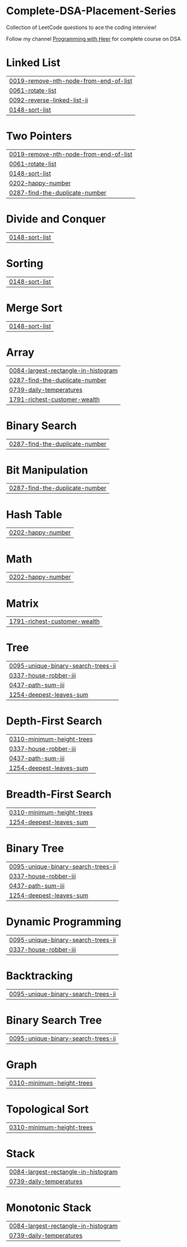 # Complete-DSA-Placement-Series
Collection of LeetCode questions to ace the coding interview!

Follow my channel [Programming with Heer](https://www.youtube.com/@ProgrammingWithHeer) for complete course on DSA


# Linked List
|  |
| ------- |
| [0019-remove-nth-node-from-end-of-list](https://github.com/HeerMehta/Complete-DSA-Placement-Series/tree/master/0019-remove-nth-node-from-end-of-list) |
| [0061-rotate-list](https://github.com/HeerMehta/Complete-DSA-Placement-Series/tree/master/0061-rotate-list) |
| [0092-reverse-linked-list-ii](https://github.com/HeerMehta/Complete-DSA-Placement-Series/tree/master/0092-reverse-linked-list-ii) |
| [0148-sort-list](https://github.com/HeerMehta/Complete-DSA-Placement-Series/tree/master/0148-sort-list) |
# Two Pointers
|  |
| ------- |
| [0019-remove-nth-node-from-end-of-list](https://github.com/HeerMehta/Complete-DSA-Placement-Series/tree/master/0019-remove-nth-node-from-end-of-list) |
| [0061-rotate-list](https://github.com/HeerMehta/Complete-DSA-Placement-Series/tree/master/0061-rotate-list) |
| [0148-sort-list](https://github.com/HeerMehta/Complete-DSA-Placement-Series/tree/master/0148-sort-list) |
| [0202-happy-number](https://github.com/HeerMehta/Complete-DSA-Placement-Series/tree/master/0202-happy-number) |
| [0287-find-the-duplicate-number](https://github.com/HeerMehta/Complete-DSA-Placement-Series/tree/master/0287-find-the-duplicate-number) |
# Divide and Conquer
|  |
| ------- |
| [0148-sort-list](https://github.com/HeerMehta/Complete-DSA-Placement-Series/tree/master/0148-sort-list) |
# Sorting
|  |
| ------- |
| [0148-sort-list](https://github.com/HeerMehta/Complete-DSA-Placement-Series/tree/master/0148-sort-list) |
# Merge Sort
|  |
| ------- |
| [0148-sort-list](https://github.com/HeerMehta/Complete-DSA-Placement-Series/tree/master/0148-sort-list) |
# Array
|  |
| ------- |
| [0084-largest-rectangle-in-histogram](https://github.com/HeerMehta/Complete-DSA-Placement-Series/tree/master/0084-largest-rectangle-in-histogram) |
| [0287-find-the-duplicate-number](https://github.com/HeerMehta/Complete-DSA-Placement-Series/tree/master/0287-find-the-duplicate-number) |
| [0739-daily-temperatures](https://github.com/HeerMehta/Complete-DSA-Placement-Series/tree/master/0739-daily-temperatures) |
| [1791-richest-customer-wealth](https://github.com/HeerMehta/Complete-DSA-Placement-Series/tree/master/1791-richest-customer-wealth) |
# Binary Search
|  |
| ------- |
| [0287-find-the-duplicate-number](https://github.com/HeerMehta/Complete-DSA-Placement-Series/tree/master/0287-find-the-duplicate-number) |
# Bit Manipulation
|  |
| ------- |
| [0287-find-the-duplicate-number](https://github.com/HeerMehta/Complete-DSA-Placement-Series/tree/master/0287-find-the-duplicate-number) |
# Hash Table
|  |
| ------- |
| [0202-happy-number](https://github.com/HeerMehta/Complete-DSA-Placement-Series/tree/master/0202-happy-number) |
# Math
|  |
| ------- |
| [0202-happy-number](https://github.com/HeerMehta/Complete-DSA-Placement-Series/tree/master/0202-happy-number) |
# Matrix
|  |
| ------- |
| [1791-richest-customer-wealth](https://github.com/HeerMehta/Complete-DSA-Placement-Series/tree/master/1791-richest-customer-wealth) |
# Tree
|  |
| ------- |
| [0095-unique-binary-search-trees-ii](https://github.com/HeerMehta/Complete-DSA-Placement-Series/tree/master/0095-unique-binary-search-trees-ii) |
| [0337-house-robber-iii](https://github.com/HeerMehta/Complete-DSA-Placement-Series/tree/master/0337-house-robber-iii) |
| [0437-path-sum-iii](https://github.com/HeerMehta/Complete-DSA-Placement-Series/tree/master/0437-path-sum-iii) |
| [1254-deepest-leaves-sum](https://github.com/HeerMehta/Complete-DSA-Placement-Series/tree/master/1254-deepest-leaves-sum) |
# Depth-First Search
|  |
| ------- |
| [0310-minimum-height-trees](https://github.com/HeerMehta/Complete-DSA-Placement-Series/tree/master/0310-minimum-height-trees) |
| [0337-house-robber-iii](https://github.com/HeerMehta/Complete-DSA-Placement-Series/tree/master/0337-house-robber-iii) |
| [0437-path-sum-iii](https://github.com/HeerMehta/Complete-DSA-Placement-Series/tree/master/0437-path-sum-iii) |
| [1254-deepest-leaves-sum](https://github.com/HeerMehta/Complete-DSA-Placement-Series/tree/master/1254-deepest-leaves-sum) |
# Breadth-First Search
|  |
| ------- |
| [0310-minimum-height-trees](https://github.com/HeerMehta/Complete-DSA-Placement-Series/tree/master/0310-minimum-height-trees) |
| [1254-deepest-leaves-sum](https://github.com/HeerMehta/Complete-DSA-Placement-Series/tree/master/1254-deepest-leaves-sum) |
# Binary Tree
|  |
| ------- |
| [0095-unique-binary-search-trees-ii](https://github.com/HeerMehta/Complete-DSA-Placement-Series/tree/master/0095-unique-binary-search-trees-ii) |
| [0337-house-robber-iii](https://github.com/HeerMehta/Complete-DSA-Placement-Series/tree/master/0337-house-robber-iii) |
| [0437-path-sum-iii](https://github.com/HeerMehta/Complete-DSA-Placement-Series/tree/master/0437-path-sum-iii) |
| [1254-deepest-leaves-sum](https://github.com/HeerMehta/Complete-DSA-Placement-Series/tree/master/1254-deepest-leaves-sum) |
# Dynamic Programming
|  |
| ------- |
| [0095-unique-binary-search-trees-ii](https://github.com/HeerMehta/Complete-DSA-Placement-Series/tree/master/0095-unique-binary-search-trees-ii) |
| [0337-house-robber-iii](https://github.com/HeerMehta/Complete-DSA-Placement-Series/tree/master/0337-house-robber-iii) |
# Backtracking
|  |
| ------- |
| [0095-unique-binary-search-trees-ii](https://github.com/HeerMehta/Complete-DSA-Placement-Series/tree/master/0095-unique-binary-search-trees-ii) |
# Binary Search Tree
|  |
| ------- |
| [0095-unique-binary-search-trees-ii](https://github.com/HeerMehta/Complete-DSA-Placement-Series/tree/master/0095-unique-binary-search-trees-ii) |
# Graph
|  |
| ------- |
| [0310-minimum-height-trees](https://github.com/HeerMehta/Complete-DSA-Placement-Series/tree/master/0310-minimum-height-trees) |
# Topological Sort
|  |
| ------- |
| [0310-minimum-height-trees](https://github.com/HeerMehta/Complete-DSA-Placement-Series/tree/master/0310-minimum-height-trees) |
# Stack
|  |
| ------- |
| [0084-largest-rectangle-in-histogram](https://github.com/HeerMehta/Complete-DSA-Placement-Series/tree/master/0084-largest-rectangle-in-histogram) |
| [0739-daily-temperatures](https://github.com/HeerMehta/Complete-DSA-Placement-Series/tree/master/0739-daily-temperatures) |
# Monotonic Stack
|  |
| ------- |
| [0084-largest-rectangle-in-histogram](https://github.com/HeerMehta/Complete-DSA-Placement-Series/tree/master/0084-largest-rectangle-in-histogram) |
| [0739-daily-temperatures](https://github.com/HeerMehta/Complete-DSA-Placement-Series/tree/master/0739-daily-temperatures) |